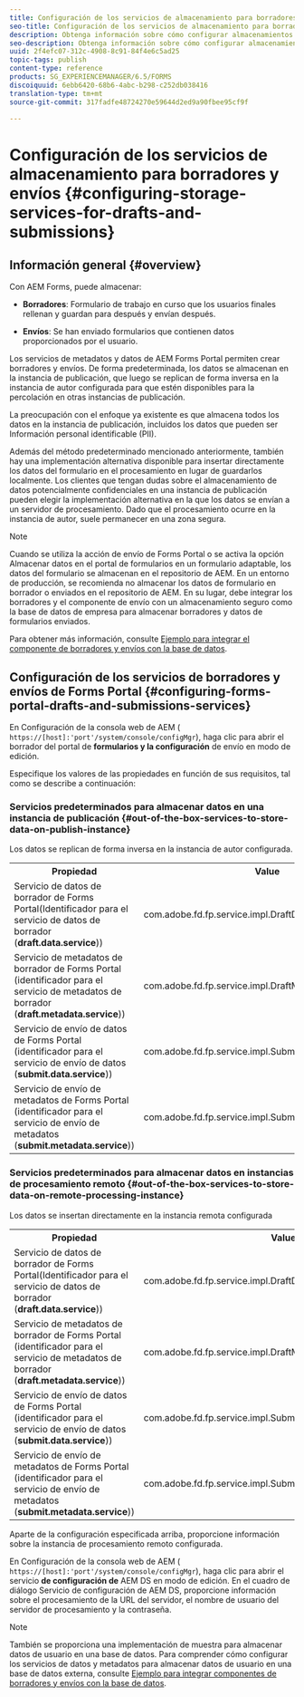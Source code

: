 ```yaml
---
title: Configuración de los servicios de almacenamiento para borradores y envíos
seo-title: Configuración de los servicios de almacenamiento para borradores y envíos
description: Obtenga información sobre cómo configurar almacenamientos para borradores y envíos
seo-description: Obtenga información sobre cómo configurar almacenamientos para borradores y envíos
uuid: 2f4efc07-312c-4908-8c91-84f4e6c5ad25
topic-tags: publish
content-type: reference
products: SG_EXPERIENCEMANAGER/6.5/FORMS
discoiquuid: 6ebb6420-68b6-4abc-b298-c252db038416
translation-type: tm+mt
source-git-commit: 317fadfe48724270e59644d2ed9a90fbee95cf9f

---
```



# Configuración de los servicios de almacenamiento para borradores y envíos {#configuring-storage-services-for-drafts-and-submissions}

## Información general {#overview}

Con AEM Forms, puede almacenar:

* **Borradores**: Formulario de trabajo en curso que los usuarios finales rellenan y guardan para después y envían después.

* **Envíos**: Se han enviado formularios que contienen datos proporcionados por el usuario.

Los servicios de metadatos y datos de AEM Forms Portal permiten crear borradores y envíos. De forma predeterminada, los datos se almacenan en la instancia de publicación, que luego se replican de forma inversa en la instancia de autor configurada para que estén disponibles para la percolación en otras instancias de publicación.

La preocupación con el enfoque ya existente es que almacena todos los datos en la instancia de publicación, incluidos los datos que pueden ser Información personal identificable (PII).

Además del método predeterminado mencionado anteriormente, también hay una implementación alternativa disponible para insertar directamente los datos del formulario en el procesamiento en lugar de guardarlos localmente. Los clientes que tengan dudas sobre el almacenamiento de datos potencialmente confidenciales en una instancia de publicación pueden elegir la implementación alternativa en la que los datos se envían a un servidor de procesamiento. Dado que el procesamiento ocurre en la instancia de autor, suele permanecer en una zona segura.

>[!NOTE]
>
>Cuando se utiliza la acción de envío de Forms Portal o se activa la opción Almacenar datos en el portal de formularios en un formulario adaptable, los datos del formulario se almacenan en el repositorio de AEM. En un entorno de producción, se recomienda no almacenar los datos de formulario en borrador o enviados en el repositorio de AEM. En su lugar, debe integrar los borradores y el componente de envío con un almacenamiento seguro como la base de datos de empresa para almacenar borradores y datos de formularios enviados.
>
>Para obtener más información, consulte [Ejemplo para integrar el componente de borradores y envíos con la base de datos](/help/forms/using/integrate-draft-submission-database.md).

## Configuración de los servicios de borradores y envíos de Forms Portal {#configuring-forms-portal-drafts-and-submissions-services}

En Configuración de la consola web de AEM ( `https://[host]:'port'/system/console/configMgr`), haga clic para abrir el borrador del portal de **formularios y la configuración** de envío en modo de edición.

Especifique los valores de las propiedades en función de sus requisitos, tal como se describe a continuación:

### Servicios predeterminados para almacenar datos en una instancia de publicación {#out-of-the-box-services-to-store-data-on-publish-instance}

Los datos se replican de forma inversa en la instancia de autor configurada.

<table>
 <tbody>
  <tr>
   <th>Propiedad</th>
   <th>Value</th>
  </tr>
  <tr>
   <td>Servicio de datos de borrador de Forms Portal(Identificador para el servicio de datos de borrador (<strong>draft.data.service</strong>))</td>
   <td>com.adobe.fd.fp.service.impl.DraftDataServiceImpl<br /> </td>
  </tr>
  <tr>
   <td>Servicio de metadatos de borrador de Forms Portal (identificador para el servicio de metadatos de borrador (<strong>draft.metadata.service</strong>))</td>
   <td>com.adobe.fd.fp.service.impl.DraftMetadataServiceImpl<br /> </td>
  </tr>
  <tr>
   <td>Servicio de envío de datos de Forms Portal (identificador para el servicio de envío de datos (<strong>submit.data.service</strong>))</td>
   <td>com.adobe.fd.fp.service.impl.SubmitDataServiceImpl<br /> </td>
  </tr>
  <tr>
   <td>Servicio de envío de metadatos de Forms Portal (identificador para el servicio de envío de metadatos (<strong>submit.metadata.service</strong>))</td>
   <td>com.adobe.fd.fp.service.impl.SubmitMetadataServiceImpl<br /> </td>
  </tr>
 </tbody>
</table>

### Servicios predeterminados para almacenar datos en instancias de procesamiento remoto {#out-of-the-box-services-to-store-data-on-remote-processing-instance}

Los datos se insertan directamente en la instancia remota configurada

<table>
 <tbody>
  <tr>
   <th>Propiedad</th>
   <th>Value</th>
  </tr>
  <tr>
   <td>Servicio de datos de borrador de Forms Portal(Identificador para el servicio de datos de borrador (<strong>draft.data.service</strong>))</td>
   <td>com.adobe.fd.fp.service.impl.DraftDataServiceRemoteImpl<br /> </td>
  </tr>
  <tr>
   <td>Servicio de metadatos de borrador de Forms Portal (identificador para el servicio de metadatos de borrador (<strong>draft.metadata.service</strong>))</td>
   <td>com.adobe.fd.fp.service.impl.DraftMetadataServiceRemoteImpl<br /> </td>
  </tr>
  <tr>
   <td>Servicio de envío de datos de Forms Portal (identificador para el servicio de envío de datos (<strong>submit.data.service</strong>))</td>
   <td>com.adobe.fd.fp.service.impl.SubmitDataServiceRemoteImpl<br /> </td>
  </tr>
  <tr>
   <td>Servicio de envío de metadatos de Forms Portal (identificador para el servicio de envío de metadatos (<strong>submit.metadata.service</strong>))</td>
   <td>com.adobe.fd.fp.service.impl.SubmitMetadataServiceRemoteImpl<br /> </td>
  </tr>
 </tbody>
</table>

Aparte de la configuración especificada arriba, proporcione información sobre la instancia de procesamiento remoto configurada.

En Configuración de la consola web de AEM ( `https://[host]:'port'/system/console/configMgr`), haga clic para abrir el servicio **de configuración de** AEM DS en modo de edición. En el cuadro de diálogo Servicio de configuración de AEM DS, proporcione información sobre el procesamiento de la URL del servidor, el nombre de usuario del servidor de procesamiento y la contraseña.

>[!NOTE]
>
>También se proporciona una implementación de muestra para almacenar datos de usuario en una base de datos. Para comprender cómo configurar los servicios de datos y metadatos para almacenar datos de usuario en una base de datos externa, consulte [Ejemplo para integrar componentes de borradores y envíos con la base de datos](/help/forms/using/integrate-draft-submission-database.md).

